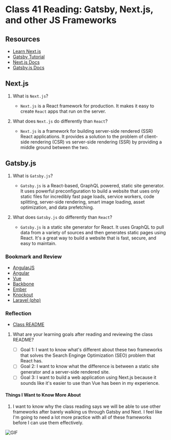 # Class 41 Reading: Gatsby, Next.js, and other JS Frameworks

## Resources

- [Learn Next.js](https://nextjs.org/learn/basics/create-nextjs-app)
- [Gatsby Tutorial](https://www.gatsbyjs.com/docs/tutorial/getting-started/)
- [Next.js Docs](https://nextjs.org/docs)
- [Gatsby.js Docs](https://www.gatsbyjs.com/docs/)

## Next.js

1. What is `Next.js`?

    - `Next.js` is a React framework for production. It makes it easy to create `React` apps that run on the server.

2. What does `Next.js` do differently than `React`?

    - `Next.js` is a framework for building server-side rendered (SSR) React applications. It provides a solution to the problem of client-side rendering (CSR) vs server-side rendering (SSR) by providing a middle ground between the two.

## Gatsby.js

1. What is `Gatsby.js`?

    - `Gatsby.js` is a React-based, GraphQL powered, static site generator. It uses powerful preconfiguration to build a website that uses only static files for incredibly fast page loads, service workers, code splitting, server-side rendering, smart image loading, asset optimization, and data prefetching.

2. What does `Gatsby.js` do differently than `React`?

    - `Gatsby.js` is a static site generator for React. It uses GraphQL to pull data from a variety of sources and then generates static pages using React. It's a great way to build a website that is fast, secure, and easy to maintain.

### Bookmark and Review

- [AngularJS](https://angularjs.org/)
- [Angular](https://angular.io/)
- [Vue](https://vuejs.org/)
- [Backbone](https://backbonejs.org/)
- [Ember](https://emberjs.com/)
- [Knockout](https://knockoutjs.com/)
- [Laravel (php)](https://laravel.com/)

### Reflection

- [Class README](https://codefellows.github.io/code-401-javascript-guide/curriculum/class-43/)

1. What are your learning goals after reading and reviewing the class README?

    - [ ] Goal 1: I want to know what's different about these two frameworks that solves the Search Enginge Optimization (SEO) problem that React has.
    - [ ] Goal 2: I want to know what the difference is between a static site generator and a server-side rendered site.
    - [ ] Goal 3: I want to build a web application using Next.js because it sounds like it's easier to use than Vue has been in my experience.

#### Things I Want to Know More About

1. I want to know why the class reading says we will be able to use other frameworks after barely walking us through Gatsby and Next. I feel like I'm going to need a lot more practice with all of these frameworks before I can use them effectively.

![GIF](https://media.giphy.com/media/zP1Gk3m8tukEw/giphy.gif)
